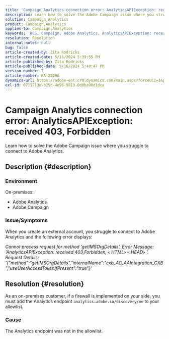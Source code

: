 ```yaml
---
title: 'Campaign Analytics connection error: AnalyticsAPIException: received 403, Forbidden'
description: Learn how to solve the Adobe Campaign issue where you struggle to connect to Adobe Analytics.
solution: Campaign,Analytics
product: Campaign,Analytics
applies-to: Campaign,Analytics
keywords: 'KCS, Campaign, Adobe Analytics, AnalyticsAPIException: received 403, Forbidden, error, creating external account'
resolution: Resolution
internal-notes: null
bug: false
article-created-by: Zita Rodricks
article-created-date: 5/16/2024 5:39:55 PM
article-published-by: Zita Rodricks
article-published-date: 5/16/2024 5:40:47 PM
version-number: 7
article-number: KA-22296
dynamics-url: https://adobe-ent.crm.dynamics.com/main.aspx?forceUCI=1&pagetype=entityrecord&etn=knowledgearticle&id=46a2a84c-ab13-ef11-9f89-6045bd0298d4
exl-id: 6711713e-b25d-4e96-9813-0d0ba98d1dca
---
```

# Campaign Analytics connection error: AnalyticsAPIException: received 403, Forbidden


Learn how to solve the Adobe Campaign issue where you struggle to connect to Adobe Analytics.

## Description {#description}


### <b>Environment</b>

On-premises:

- Adobe Analytics
- Adobe Campaign


### Issue/Symptoms

When you create an external account, you struggle to connect to Adobe Analytics and the following error displays:

*Cannot process request for method 'getIMSOrgDetails'. Error Message: 'AnalyticsAPIException: received 403,Forbidden, `<` HTML`>` `<` HEAD`>` '. Request Details: '{"method":"getIMSOrgDetails","internalName":"cxb_AC_AAIntegration_CXB","useUserAccessTokenIfPresent":"true"}'*


## Resolution {#resolution}


As an on-premises customer, if a firewall is implemented on your side, you must add the Analytics endpoint `analytics.adobe.io/discovery/me` to your allowlist.

### Cause

The Analytics endpoint was not in the allowlist.
